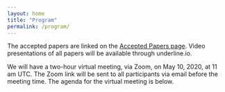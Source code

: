 ```yaml
---
layout: home
title: "Program"
permalink: /program/
---
```


The accepted papers are linked on the [Accepted Papers page](accepted). Video presentations of all papers will be available through underline.io.

We will have a two-hour virtual meeting, via Zoom, on May 10, 2020, at 11 am UTC.
The Zoom link will be sent to all participants via email before the meeting time.
The agenda for the virtual meeting is below.





